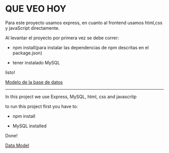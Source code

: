 # QUE VEO HOY

Para este proyecto usamos express, en cuanto al frontend usamos html,css y javaScript directamente. 

Al levantar el proyecto por primera vez se debe correr:

* npm install(para instalar las dependencias de npm descritas en el package.json)

* tener instalado MySQL

listo!

[Modelo de la base de datos](https://www.lucidchart.com/documents/edit/4fed2802-18e4-4dc0-bd8b-657f302c3f3d/0 "Modelo de la base de datos: Que veo hoy")

-------------------------------------------------------------------

In this project we use Express, MySQL, html, css and javascritp

to run this project first you have to: 

* npm install

* MySQL installed

Done!

[Data Model](https://www.lucidchart.com/documents/edit/4fed2802-18e4-4dc0-bd8b-657f302c3f3d/0 "Data Model: Que veo hoy")